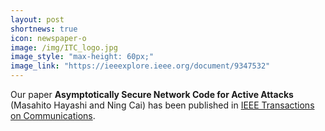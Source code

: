 ```yaml
---
layout: post
shortnews: true
icon: newspaper-o
image: /img/ITC_logo.jpg
image_style: "max-height: 60px;"
image_link: "https://ieeexplore.ieee.org/document/9347532"
---
```


Our paper **Asymptotically Secure Network Code for Active Attacks** (Masahito Hayashi and Ning Cai) has been published in [IEEE Transactions on Communications](https://ieeexplore.ieee.org/document/9347532).

